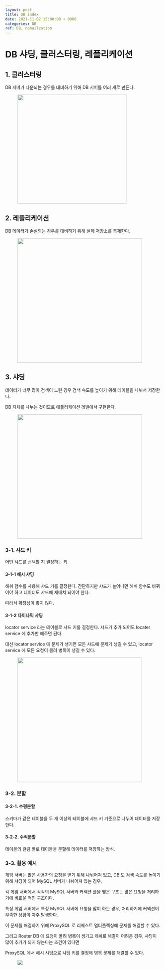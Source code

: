 ```yaml
---
layout: post
title: DB index
date: 2021-11-02 15:00:00 + 0900
categories: DB
ref: DB, nomailzation
---
```


# DB 샤딩, 클러스터링, 레플리케이션

## 1. 클러스터링

DB 서버가 다운되는 경우를 대비하기 위해 DB 서버를 여러 개로 만든다.

<figure>
  <img src="https://user-images.githubusercontent.com/13375810/139803422-172d9dee-5437-4daf-8011-c1fd03029e1d.jpg" height="350"/>
  <figcaption></figcaption>
</figure>



## 2. 레플리케이션

DB 데이터가 손실되는 경우를 대비하기 위해 실제 저장소를 복제한다.

<figure>
  <img src="https://user-images.githubusercontent.com/13375810/139803748-2c653f7b-2b0b-41c0-b83f-08fc5179c2af.jpg" height="400"/>
  <figcaption></figcaption>
</figure>



## 3. 샤딩

데이터가 너무 많아 검색이 느린 경우 검색 속도를 높이기 위해 테이블을 나눠서 저장한다.    

DB 자체를 나누는 것이므로 애플리케이션 레벨에서 구현한다.

<figure>
  <img src="https://user-images.githubusercontent.com/13375810/139804120-b604a807-ba00-43ba-8f88-fc50c56e6cae.png" height="400"/>
  <figcaption></figcaption>
</figure>

### 3-1. 샤드 키

어떤 샤드를 선택할 지 결정하는 키.    

#### 3-1-1 해시 샤딩

해쉬 함수를 사용해 샤드 키를 결정한다. 간단하지만 샤드가 늘어나면 해쉬 함수도 바뀌어야 하고 데이터도 샤드에 재배치 되어야 한다.   

따라서 확장성이 좋지 않다.

#### 3-1-2 다이나믹 샤딩

locator service 라는 테이블로 샤드 키를 결정한다. 샤드가 추가 되어도 locater service 에 추가만 해주면 된다.   

대신 locator service 에 문제가 생기면 모든 샤드에 문제가 생길 수 있고, locator service 에 모든 요청이 몰려 병목이 생길 수 있다.

<figure>
  <img src="https://user-images.githubusercontent.com/13375810/139806029-9ec3bf9f-ae23-4bc9-9b99-cd29f72d05bd.png" height="400"/>
  <figcaption></figcaption>
</figure>

### 3-2. 분할

#### 3-2-1. 수평분할

스키마가 같은 테이블을 두 개 이상의 테이블에 샤드 키 기준으로 나누어 데이터를 저장한다.

#### 3-2-2. 수직분할

테이블의 컬럼 별로 테이블을 분할해 데이터를 저장하는 방식.

### 3-3. 활용 예시

게임 서버는 많은 사용자의 요청을 받기 위해 나뉘어져 있고, DB 도 검색 속도를 높이기 위해 샤딩이 되어 MySQL 서버가 나뉘어져 있는 경우,   

각 게임 서버에서 각각의 MySQL 서버와 커넥션 풀을 맺은 구조는 많은 요청을 처리하기에 비효울 적인 구조이다.

특정 게임 서버에서 특정 MySQL 서버에 요청을 많이 하는 경우, 처리하기에 커넥션이 부족한 상황이 자주 발생한다.

이 문제를 해결하기 위해 ProxySQL 로 리퀘스트 멀티플렉싱해 문제를 해결할 수 있다.

그리고 Router DB 에 요청이 몰려 병목이 생기고 캐쉬로 해결이 어려운 경우, 샤딩이 많이 추가가 되지 않는다는 조건이 있다면   

ProxySQL 에서 해시 샤딩으로 샤딩 키를 결정해 병목 문제를 해결할 수 있다.

<figure>
  <img src="https://user-images.githubusercontent.com/13375810/139807263-0726217d-7700-41d8-8569-200dbfa299e4.png"/>
  <figcaption></figcaption>
</figure>

